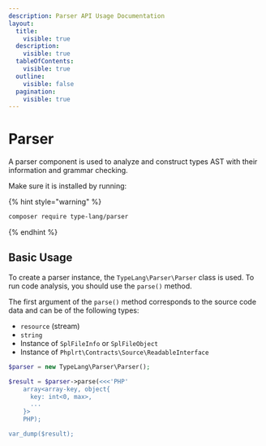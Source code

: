 ```yaml
---
description: Parser API Usage Documentation
layout:
  title:
    visible: true
  description:
    visible: true
  tableOfContents:
    visible: true
  outline:
    visible: false
  pagination:
    visible: true
---
```


# Parser

A parser component is used to analyze and construct types AST with their information and grammar checking.

Make sure it is installed by running:

{% hint style="warning" %}
```bash
composer require type-lang/parser
```
{% endhint %}

## Basic Usage

To create a parser instance, the `TypeLang\Parser\Parser` class is used. To run code analysis, you should use the `parse()` method.

The first argument of the `parse()` method corresponds to the source code data and can be of the following types:

* `resource` (stream)
* `string`
* Instance of `SplFileInfo` or `SplFileObject`
* Instance of `Phplrt\Contracts\Source\ReadableInterface`

```php
$parser = new TypeLang\Parser\Parser();

$result = $parser->parse(<<<'PHP'
    array<array-key, object{
      key: int<0, max>,
      ...
    }>
    PHP);

var_dump($result);
```
